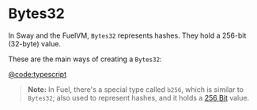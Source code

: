 # Bytes32

In Sway and the FuelVM, `Bytes32` represents hashes. They hold a 256-bit (32-byte) value.

These are the main ways of creating a `Bytes32`:

[@code:typescript](./packages/fuel-gauge/src/doc-types.test.ts#typedoc:byte32)

> **Note:** In Fuel, there's a special type called `b256`, which is similar to `Bytes32`; also used to represent hashes, and it holds a [256 Bit](./bits256.md) value.
